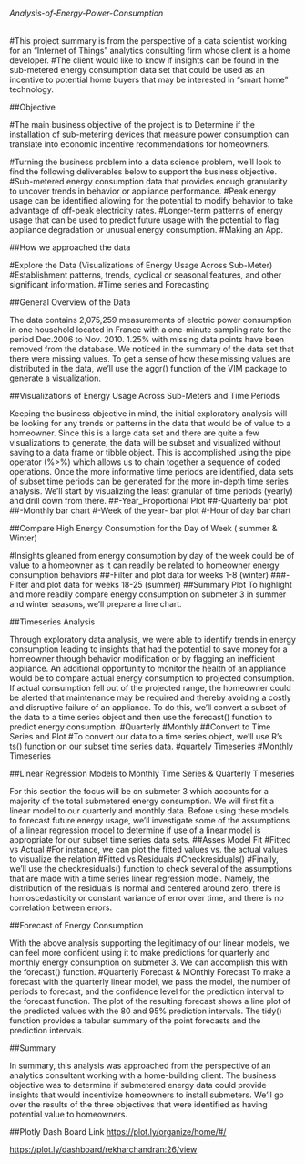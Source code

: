 ###### Analysis-of-Energy-Power-Consumption

#This project summary is from the perspective of a data scientist working for an “Internet of Things” analytics 
consulting firm whose client is a home developer. 
#The client would like to know if insights can be found in the sub-metered energy consumption data set that could be used as an incentive to potential home buyers that may be interested in “smart home” technology.

##Objective

#The main business objective of the project is to Determine if the installation of sub-metering devices that 
measure power consumption can translate into economic incentive recommendations for homeowners.

#Turning the business problem into a data science problem, we’ll look to find the following deliverables below to support the business objective.
#Sub-metered energy consumption data that provides enough granularity to uncover trends in behavior or appliance performance.
#Peak energy usage can be identified allowing for the potential to modify behavior to take advantage of off-peak electricity rates.
#Longer-term patterns of energy usage that can be used to predict future usage with the potential to flag appliance degradation or unusual energy consumption.
#Making an App.

##How we approached the data

#Explore the Data (Visualizations of Energy Usage Across Sub-Meter)
#Establishment patterns, trends, cyclical or seasonal features, and other significant information.
#Time series and Forecasting


##General Overview of the Data

The data contains 2,075,259 measurements of electric power consumption in one household located in France with a one-minute sampling rate for the period Dec.2006 to Nov. 2010.
1.25% with missing data points have been removed from the database.
We noticed in the summary of the data set that there were missing values. 
To get a sense of how these missing values are distributed in the data, 
we’ll use the aggr() function of the VIM package to generate a visualization.

##Visualizations of Energy Usage Across Sub-Meters and Time Periods

Keeping the business objective in mind, the initial exploratory analysis will be looking for any trends or patterns in the data that would be of value to a homeowner. 
Since this is a large data set and there are quite a few visualizations to generate, the data will be 
subset and visualized without saving to a data frame or tibble object. 
This is accomplished using the pipe operator (%>%) which allows us to chain together a sequence of coded operations. 
Once the more informative time periods are identified, data sets of subset time periods can be generated for the more in-depth time series analysis.
We’ll start by visualizing the least granular of time periods (yearly) and drill down from there.
##-Year_Proportional Plot
##-Quarterly bar plot
##-Monthly bar chart
#-Week of the year- bar plot
#-Hour of day bar chart

##Compare High Energy Consumption for the Day of Week ( summer & Winter)

#Insights gleaned from energy consumption by day of the week could be of value to a homeowner as it can readily be 
related to homeowner energy consumption behaviors
##-Filter and plot data for weeks 1-8 (winter)
###-Filter and plot data for weeks 18-25 (summer)
##Summary Plot
To highlight and more readily compare energy consumption on submeter 3 in summer and winter seasons, 
we’ll prepare a line chart.

##Timeseries Analysis

Through exploratory data analysis, we were able to identify trends in energy consumption leading to insights that had the potential to save money for a homeowner through
behavior modification or by flagging an inefficient appliance. 
An additional opportunity to monitor the health of an appliance would be to compare actual energy consumption to projected consumption. 
If actual consumption fell out of the projected range, the homeowner could be alerted that maintenance may be required and 
thereby avoiding a costly and disruptive failure of an appliance. 
To do this, we’ll convert a subset of the data to a time series object and then use the forecast() function to predict energy 
consumption.
#Quarterly
#Monthly
##Convert to Time Series and Plot
#To convert our data to a time series object, we’ll use R’s ts() function on our subset time series data.
#quartely Timeseries
#Monthly Timeseries

##Linear Regression Models to Monthly Time Series & Quarterly Timeseries

For this section the focus will be on submeter 3 which accounts for a majority of the total submetered energy consumption.
We will first fit a linear model to our quarterly and monthly data. 
Before using these models to forecast future energy usage, we’ll investigate some of the assumptions of a linear regression model 
to determine if use of a linear model is appropriate for our subset time series data sets.
##Asses Model Fit
#Fitted vs Actual
#For instance, we can plot the fitted values vs. the actual values to visualize the relation
#Fitted vs Residuals
#Checkresiduals()
#Finally, we’ll use the checkresiduals() function to check several of the assumptions that are made with a time series 
linear regression model. Namely, the distribution of the residuals is normal and centered around zero, 
there is homoscedasticity or constant variance of error over time, and there is no correlation between errors.


##Forecast of Energy Consumption

With the above analysis supporting the legitimacy of our linear models, 
we can feel more confident using it to make predictions for quarterly and monthly energy consumption on submeter 3. 
We can accomplish this with the forecast() function.
#Quarterly Forecast & MOnthly Forecast
To make a forecast with the quarterly linear model, we pass the model, the number of periods to forecast,
and the confidence level for the prediction interval to the forecast function.
The plot of the resulting forecast shows a line plot of the predicted values with the 80 and 95% prediction intervals. 
The tidy() function provides a tabular summary of the point forecasts and the prediction intervals.


##Summary

In summary, this analysis was approached from the perspective of an analytics consultant working with a home-building client. 
The business objective was to determine if submetered energy data could provide insights that would incentivize homeowners 
to install submeters. We’ll go over the results of the three objectives that were identified as having potential
value to homeowners.

##Plotly Dash Board Link
https://plot.ly/organize/home/#/


https://plot.ly/dashboard/rekharchandran:26/view

















